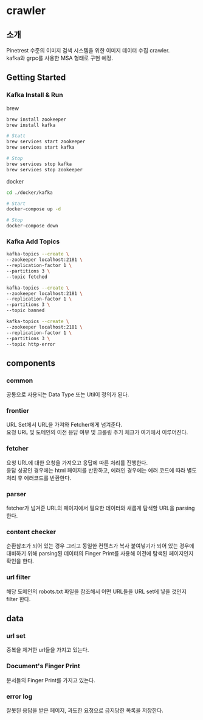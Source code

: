 # crawler

## 소개
Pinetrest 수준의 이미지 검색 시스템을 위한 이미지 데이터 수집 crawler.    
kafka와 grpc를 사용한 MSA 형태로 구현 예정.

## Getting Started
### Kafka Install & Run
brew
```bash
brew install zookeeper
brew install kafka

# Statt
brew services start zookeeper
brew services start kafka

# Stop
brew services stop kafka
brew services stop zookeeper
```

docker
```bash
cd ./docker/kafka

# Start
docker-compose up -d

# Stop
docker-compose down
```

### Kafka Add Topics
```bash
kafka-topics --create \
--zookeeper localhost:2181 \
--replication-factor 1 \
--partitions 3 \
--topic fetched

kafka-topics --create \
--zookeeper localhost:2181 \
--replication-factor 1 \
--partitions 3 \
--topic banned

kafka-topics --create \
--zookeeper localhost:2181 \
--replication-factor 1 \
--partitions 3 \
--topic http-error
```

## components
### common
공통으로 사용되는 Data Type 또는 Util이 정의가 된다.

### frontier
URL Set에서 URL을 가져와 Fetcher에게 넘겨준다.    
요청 URL 및 도메인의 이전 응답 여부 및 크롤링 주기 체크가 여기에서 이루어진다.    

### fetcher
요청 URL에 대한 요청을 가져오고 응답에 따른 처리를 진행한다.    
응답 성공인 경우에는 html 페이지를 반환하고, 에러인 경우에는 에러 코드에 따라 별도 처리 후 에러코드를 반환한다.    

### parser
fetcher가 넘겨준 URL의 페이지에서 필요한 데이터와 새롭게 탐색할 URL을 parsing 한다.

### content checker
순환참조가 되어 있는 경우 그리고 동일한 컨텐츠가 복사 붙여넣기가 되어 있는 경우에 대비하기 위해 parsing된 데이터의 Finger Print를 사용해 이전에 탐색된 페이지인지 확인을 한다.

### url filter
해당 도메인의 robots.txt 파일을 참조해서 어떤 URL들을 URL set에 넣을 것인지 filter 한다.


## data
### url set
중복을 제거한 url들을 가지고 있는다.

### Document's Finger Print
문서들의 Finger Print를 가지고 있는다. 

### error log
잘못된 응답을 받은 페이지, 과도한 요청으로 금지당한 목록을 저장한다.